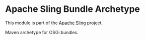 # Apache Sling Bundle Archetype

This module is part of the [Apache Sling](https://sling.apache.org) project.

Maven archetype for OSGi bundles.
